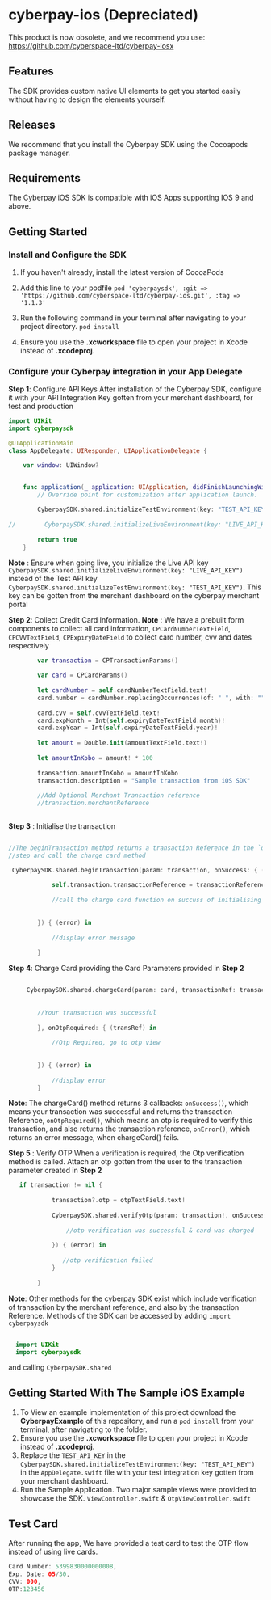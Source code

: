 # cyberpay-ios (Depreciated)
This product is now obsolete, and we recommend you use: https://github.com/cyberspace-ltd/cyberpay-iosx


## Features
The SDK provides custom native UI elements to get you started easily without having to design the elements yourself.

## Releases
We recommend that you install the Cyberpay SDK using the Cocoapods package manager.

## Requirements
The Cyberpay iOS SDK is compatible with iOS Apps supporting IOS 9 and above.

## Getting Started

### Install and Configure the SDK
1. If you haven't already, install the latest version of CocoaPods
2. Add this line to your podfile
	`pod 'cyberpaysdk', :git => 'https://github.com/cyberspace-ltd/cyberpay-ios.git', :tag => '1.1.3'`

3. Run the following command in your terminal after navigating to your project directory.
	`pod install`

4. Ensure you use the **.xcworkspace** file to open your project in Xcode instead of **.xcodeproj**.


### Configure your Cyberpay integration in your App Delegate
**Step 1**: Configure API Keys
After installation of the Cyberpay SDK, configure it with your API Integration Key gotten from your merchant dashboard, for test and production
```swift
import UIKit
import cyberpaysdk

@UIApplicationMain
class AppDelegate: UIResponder, UIApplicationDelegate {

    var window: UIWindow?


    func application(_ application: UIApplication, didFinishLaunchingWithOptions launchOptions: [UIApplication.LaunchOptionsKey: Any]?) -> Bool {
        // Override point for customization after application launch.
        
        CyberpaySDK.shared.initializeTestEnvironment(key: "TEST_API_KEY")
        
//        CyberpaySDK.shared.initializeLiveEnvironment(key: "LIVE_API_KEY")
        
        return true
    }
```
**Note** : Ensure when going live, you initialize the Live API key `CyberpaySDK.shared.initializeLiveEnvironment(key: "LIVE_API_KEY")` instead of the Test API key `CyberpaySDK.shared.initializeTestEnvironment(key: "TEST_API_KEY")`. This key can be gotten from the merchant
dashboard on the cyberpay merchant portal

**Step 2**: Collect Credit Card Information.
**Note** : We have a prebuilt form components to collect all card information, `CPCardNumberTextField`, `CPCVVTextField`, `CPExpiryDateField` to collect card number, cvv and dates respectively

```swift
        var transaction = CPTransactionParams()
    
        var card = CPCardParams()
  
        let cardNumber = self.cardNumberTextField.text!
        card.number = cardNumber.replacingOccurrences(of: " ", with: "")//removing the whitespace
        
        card.cvv = self.cvvTextField.text!
        card.expMonth = Int(self.expiryDateTextField.month)!
        card.expYear = Int(self.expiryDateTextField.year)!
        
        let amount = Double.init(amountTextField.text!)
        
        let amountInKobo = amount! * 100
        
        transaction.amountInKobo = amountInKobo
        transaction.description = "Sample transaction from iOS SDK"
        
        //Add Optional Merchant Transaction reference
        //transaction.merchantReference
        

```
**Step 3** : Initialise the transaction
```swift

//The beginTransaction method returns a transaction Reference in the `onSuccess()` callback. Assign this transaction reference to the `transactionParameter` provided in the previous 
//step and call the charge card method

 CyberpaySDK.shared.beginTransaction(param: transaction, onSuccess: { (transactionReference) in
                        
            self.transaction.transactionReference = transactionReference
            
            //call the charge card function on succuss of initialising transaction
            
            
        }) { (error) in
            
            //display error message
            
        }
```
**Step 4**: Charge Card providing the Card Parameters provided in **Step 2**

```swift

     CyberpaySDK.shared.chargeCard(param: card, transactionRef: transaction.transactionReference, onSuccess: { (transRef) in
            
            
        //Your transaction was successful            
            
        }, onOtpRequired: { (transRef) in
            
            //Otp Required, go to otp view
            
            
        }) { (error) in
            
            //display error
        }

```
**Note**: The chargeCard() method returns 3 callbacks: `onSuccess()`, which means your transaction was successful and returns the transaction Reference, `onOtpRequired()`, which means an otp is required to verify this transaction,
and also returns the transaction reference, `onError()`, which returns an error message, when chargeCard() fails.

**Step 5** : Verify OTP
When a verification is required, the Otp verification method is called.
Attach an otp gotten from the user to the transaction parameter created in **Step 2**

```swift
   if transaction != nil {
            
            transaction?.otp = otpTextField.text!
            
            CyberpaySDK.shared.verifyOtp(param: transaction!, onSuccess: { (transactionReference) in
                
                //otp verification was successful & card was charged
                
            }) { (error) in
            
               //otp verification failed
            }
            
        }
```
**Note**: Other methods for the cyberpay SDK exist which include verification of transaction by the merchant reference, and also by the transaction Reference.
Methods of the SDK can be accessed by adding `import cyberpaysdk`
```swift

  import UIKit
  import cyberpaysdk
```
and calling `CyberpaySDK.shared`

## Getting Started With The Sample iOS Example
1. To View an example implementation of this project download the **CyberpayExample** of this repository, and run a `pod install` from your terminal, after navigating to the folder.
2. Ensure you use the **.xcworkspace** file to open your project in Xcode instead of **.xcodeproj**.
3. Replace the `TEST_API_KEY` in the `CyberpaySDK.shared.initializeTestEnvironment(key: "TEST_API_KEY")` in the `AppDelegate.swift` file with your test integration key gotten from your merchant dashboard.
4. Run the Sample Application. Two major sample views were provided to showcase the SDK. `ViewController.swift` & `OtpViewController.swift`

## Test Card
After running the app, We have provided a test card to test the OTP flow instead of using live cards.

```swift
Card Number: 5399830000000008,
Exp. Date: 05/30, 
CVV: 000,
OTP:123456

````

